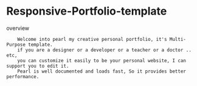 # Responsive-Portfolio-template

overview

        Welcome into pearl my creative personal portfolio, it's Multi-Purpose template.
        if you are a designer or a developer or a teacher or a doctor .. etc,
        you can customize it easily to be your personal website, I can support you to edit it.
        Pearl is well documented and loads fast, So it provides better performance.
